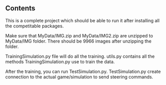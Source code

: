 ## Contents

This is a complete project which should be able to run it after installing all the competitable packages. 

Make sure that MyData/IMG.zip and MyData/IMG2.zip are unzipped to MyData/IMG folder. There should be 9966 images after unzipping the folder. 

TrainingSimulation.py file will do all the training. 
utils.py contains all the methods TrainingSimulation.py use to train the data. 

After the training, you can run TestSimulation.py. 
TestSimulation.py create connection to the actual game/simulation to send steering commands. 
